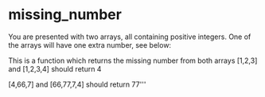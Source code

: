 # missing_number

You are presented with two arrays, all containing positive integers. 
One of the arrays will have one extra number, see below:

This is a function which returns the missing number from both arrays
[1,2,3] and [1,2,3,4] should return 4

[4,66,7] and [66,77,7,4] should return 77'''

